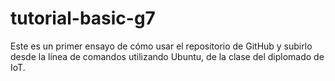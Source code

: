 # tutorial-basic-g7
Este es un primer ensayo de cómo usar el repositorio de GitHub y subirlo desde la línea de comandos utilizando Ubuntu, de la clase del diplomado de IoT.
